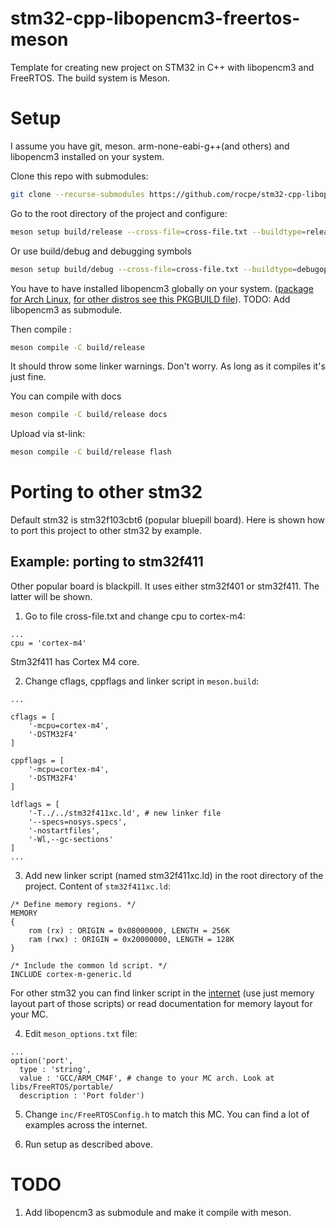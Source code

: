 # stm32-cpp-libopencm3-freertos-meson
Template for creating new project on STM32 in C++ with libopencm3 and FreeRTOS. The build system is Meson.
# Setup
I assume you have git, meson. arm-none-eabi-g++(and others) and libopencm3 installed on your system.

Clone this repo with submodules:
```bash
git clone --recurse-submodules https://github.com/rocpe/stm32-cpp-libopencm3-freertos-meson.git
```
Go to the root directory of the project and configure:
```bash
meson setup build/release --cross-file=cross-file.txt --buildtype=release
```
Or use build/debug and debugging symbols
```bash
meson setup build/debug --cross-file=cross-file.txt --buildtype=debugoptimized
```
You have to have installed libopencm3 globally on your system. ([package for Arch Linux](https://archlinux.org/packages/community/any/libopencm3/), [for other distros see this PKGBUILD file](https://github.com/archlinux/svntogit-community/blob/packages/libopencm3/trunk/PKGBUILD)). TODO: Add libopencm3 as submodule.

Then compile :
```bash
meson compile -C build/release
```
It should throw some linker warnings. Don't worry. As long as it compiles it's just fine.

You can compile with docs
```bash
meson compile -C build/release docs
```

Upload via st-link:
```bash
meson compile -C build/release flash
```

# Porting to other stm32
Default stm32 is stm32f103cbt6 (popular bluepill board). Here is shown how to port this project to other stm32 by example.
## Example: porting to stm32f411
Other popular board is blackpill. It uses either stm32f401 or stm32f411. The latter will be shown. 
1. Go to file cross-file.txt and change cpu to cortex-m4:
```
...
cpu = 'cortex-m4'
```
Stm32f411 has Cortex M4 core.

2. Change cflags, cppflags and linker script in `meson.build`:
```
...

cflags = [
    '-mcpu=cortex-m4',
    '-DSTM32F4'
]

cppflags = [
    '-mcpu=cortex-m4',
    '-DSTM32F4'
]

ldflags = [
    '-T../../stm32f411xc.ld', # new linker file
    '--specs=nosys.specs',
    '-nostartfiles',
    '-Wl,--gc-sections'
]
...
```

3. Add new linker script (named stm32f411xc.ld) in the root directory of the project. Content of `stm32f411xc.ld`:
```ld
/* Define memory regions. */
MEMORY
{
	rom (rx) : ORIGIN = 0x08000000, LENGTH = 256K
	ram (rwx) : ORIGIN = 0x20000000, LENGTH = 128K
}

/* Include the common ld script. */
INCLUDE cortex-m-generic.ld
```
For other stm32 you can find linker script in the [internet](github.com/alextrical/STM32-linker-scripts/tree/main/LD%20Files) (use just memory layout part of those scripts) or read documentation for memory layout for your MC.

4. Edit `meson_options.txt` file:
```
...
option('port',
  type : 'string',
  value : 'GCC/ARM_CM4F', # change to your MC arch. Look at libs/FreeRTOS/portable/
  description : 'Port folder')
```

5. Change `inc/FreeRTOSConfig.h` to match this MC. You can find a lot of examples across the internet.

6. Run setup as described above.

# TODO
1. Add libopencm3 as submodule and make it compile with meson.
